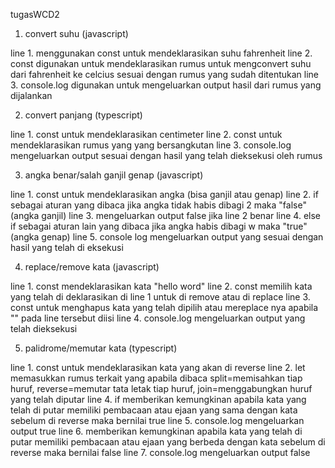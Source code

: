 t u g a s W C D 2


1. convert suhu (javascript)

line 1. menggunakan const untuk mendeklarasikan suhu fahrenheit
line 2. const digunakan untuk mendeklarasikan rumus untuk mengconvert suhu dari fahrenheit ke celcius sesuai dengan rumus yang sudah ditentukan
line 3. console.log digunakan untuk mengeluarkan output hasil dari rumus yang dijalankan



2. convert panjang (typescript)

line 1. const untuk mendeklarasikan centimeter
line 2. const untuk mendeklarasikan rumus yang yang bersangkutan
line 3. console.log mengeluarkan output sesuai dengan hasil yang telah dieksekusi oleh rumus



3. angka benar/salah ganjil genap (javascript)

line 1. const untuk mendeklarasikan angka (bisa ganjil atau genap)
line 2. if sebagai aturan yang dibaca jika angka tidak habis dibagi 2 maka "false" (angka ganjil)
line 3. mengeluarkan output false jika line 2 benar
line 4. else if sebagai aturan lain yang dibaca jika angka habis  dibagi w maka "true" (angka genap)
line 5. console log mengeluarkan output yang sesuai dengan hasil yang telah di eksekusi



4. replace/remove kata (javascript)

line 1. const mendeklarasikan kata "hello word"
line 2. const memilih kata yang telah di deklarasikan di line 1 untuk di remove atau di replace
line 3. const untuk menghapus kata yang telah dipilih atau mereplace nya apabila "" pada line tersebut diisi
line 4. console.log mengeluarkan output yang telah dieksekusi



5. palidrome/memutar kata (typescript)

line 1. const untuk mendeklarasikan kata yang akan di reverse
line 2. let memasukkan rumus terkait yang apabila dibaca split=memisahkan tiap huruf, reverse=memutar tata letak tiap huruf, join=menggabungkan huruf yang telah diputar
line 4. if memberikan kemungkinan apabila kata yang telah di putar memiliki pembacaan atau ejaan yang sama dengan kata sebelum di reverse maka bernilai true
line 5. console.log mengeluarkan output true
line 6. memberikan kemungkinan apabila kata yang telah di putar memiliki pembacaan atau ejaan yang berbeda dengan kata sebelum di reverse maka bernilai false
line 7. console.log mengeluarkan output false
